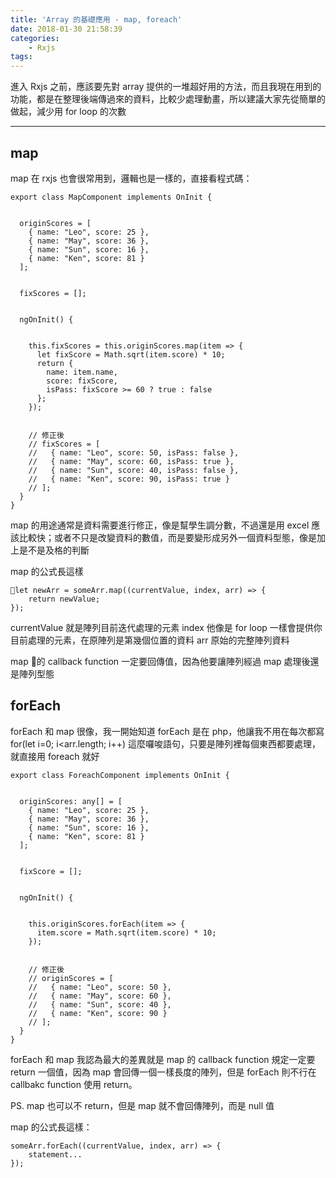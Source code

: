 ```yaml
---
title: 'Array 的基礎應用 - map, foreach'
date: 2018-01-30 21:58:39
categories:
    - Rxjs
tags:
---
```


進入 Rxjs 之前，應該要先對 array 提供的一堆超好用的方法，而且我現在用到的功能，都是在整理後端傳過來的資料，比較少處理動畫，所以建議大家先從簡單的做起，減少用 for loop 的次數

<!--more-->

---

## map

map 在 rxjs 也會很常用到，邏輯也是一樣的，直接看程式碼：

```
export class MapComponent implements OnInit {

  
  originScores = [
    { name: "Leo", score: 25 },
    { name: "May", score: 36 },
    { name: "Sun", score: 16 },
    { name: "Ken", score: 81 }
  ];

  
  fixScores = [];

  
  ngOnInit() {

    
    this.fixScores = this.originScores.map(item => {
      let fixScore = Math.sqrt(item.score) * 10;
      return {
        name: item.name,
        score: fixScore,
        isPass: fixScore >= 60 ? true : false
      };
    });

    
    // 修正後
    // fixScores = [
    //   { name: "Leo", score: 50, isPass: false },
    //   { name: "May", score: 60, isPass: true },
    //   { name: "Sun", score: 40, isPass: false },
    //   { name: "Ken", score: 90, isPass: true }
    // ];
  }
}
```

map 的用途通常是資料需要進行修正，像是幫學生調分數，不過還是用 excel 應該比較快；或者不只是改變資料的數值，而是要變形成另外一個資料型態，像是加上是不是及格的判斷

map 的公式長這樣

```
let newArr = someArr.map((currentValue, index, arr) => {
    return newValue;
});
```

currentValue 就是陣列目前迭代處理的元素
index 他像是 for loop 一樣會提供你目前處理的元素，在原陣列是第幾個位置的資料
arr 原始的完整陣列資料

map 的 callback function 一定要回傳值，因為他要讓陣列經過 map 處理後還是陣列型態

## forEach

forEach 和 map 很像，我一開始知道 forEach 是在 php，他讓我不用在每次都寫 for(let i=0; i<arr.length; i++) 這麼囉唆語句，只要是陣列裡每個東西都要處理，就直接用 foreach 就好

```
export class ForeachComponent implements OnInit {

  
  originScores: any[] = [
    { name: "Leo", score: 25 },
    { name: "May", score: 36 },
    { name: "Sun", score: 16 },
    { name: "Ken", score: 81 }
  ];

  
  fixScore = [];

  
  ngOnInit() {

    
    this.originScores.forEach(item => {
      item.score = Math.sqrt(item.score) * 10;
    });

    
    // 修正後
    // originScores = [
    //   { name: "Leo", score: 50 },
    //   { name: "May", score: 60 },
    //   { name: "Sun", score: 40 },
    //   { name: "Ken", score: 90 }
    // ];
  }
}
```

forEach 和 map 我認為最大的差異就是 map 的 callback function 規定一定要 return 一個值，因為 map 會回傳一個一樣長度的陣列，但是 forEach 則不行在 callbakc function 使用 return。

PS. map 也可以不 return，但是 map 就不會回傳陣列，而是 null 值

map 的公式長這樣：

```
someArr.forEach((currentValue, index, arr) => {
    statement...
});
```